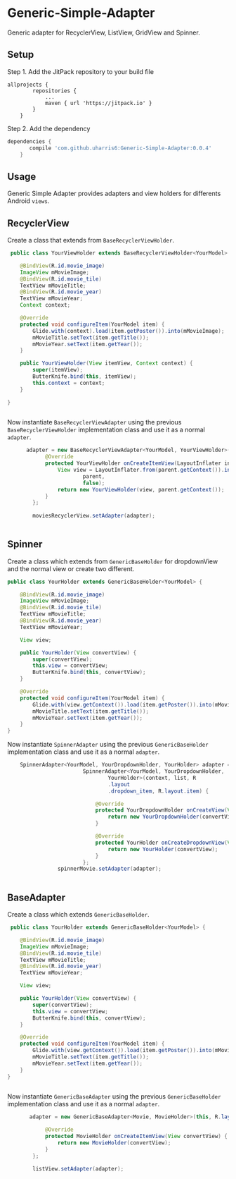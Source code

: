 # Generic-Simple-Adapter

Generic adapter for RecyclerView, ListView, GridView and Spinner.
 
## Setup
Step 1. Add the JitPack repository to your build file
```
allprojects {
		repositories {
			...
			maven { url 'https://jitpack.io' }
		}
	}
```
Step 2. Add the dependency
```gradle
dependencies {
	   compile 'com.github.uharris6:Generic-Simple-Adapter:0.0.4'
	}
```
## Usage

Generic Simple Adapter provides adapters and view holders for differents Android `views`.

## RecyclerView
Create a class that extends from `BaseRecyclerViewHolder`.
 
```java
 public class YourViewHolder extends BaseRecyclerViewHolder<YourModel> {

    @BindView(R.id.movie_image)
    ImageView mMovieImage;
    @BindView(R.id.movie_tile)
    TextView mMovieTitle;
    @BindView(R.id.movie_year)
    TextView mMovieYear;
    Context context;

    @Override
    protected void configureItem(YourModel item) {
        Glide.with(context).load(item.getPoster()).into(mMovieImage);
        mMovieTitle.setText(item.getTitle());
        mMovieYear.setText(item.getYear());
    }

    public YourViewHolder(View itemView, Context context) {
        super(itemView);
        ButterKnife.bind(this, itemView);
        this.context = context;
    }

}
 
```
 
Now instantiate `BaseRecyclerViewAdapter` using the previous `BaseRecyclerViewHolder` implementation class and use it as a normal `adapter`.

```java
      adapter = new BaseRecyclerViewAdapter<YourModel, YourViewHolder>(this) {
            @Override
            protected YourViewHolder onCreateItemView(LayoutInflater inflater, ViewGroup parent) {
                View view = LayoutInflater.from(parent.getContext()).inflate(R.layout.movie_item,
                        parent,
                        false);
                return new YourViewHolder(view, parent.getContext());
            }
        };
        
        moviesRecyclerView.setAdapter(adapter);
 
``` 
## Spinner
Create a class which extends from `GenericBaseHolder` for dropdownView and the normal view or create two different.
 
```java
public class YourHolder extends GenericBaseHolder<YourModel> {

    @BindView(R.id.movie_image)
    ImageView mMovieImage;
    @BindView(R.id.movie_tile)
    TextView mMovieTitle;
    @BindView(R.id.movie_year)
    TextView mMovieYear;

    View view;

    public YourHolder(View convertView) {
        super(convertView);
        this.view = convertView;
        ButterKnife.bind(this, convertView);
    }

    @Override
    protected void configureItem(YourModel item) {
        Glide.with(view.getContext()).load(item.getPoster()).into(mMovieImage);
        mMovieTitle.setText(item.getTitle());
        mMovieYear.setText(item.getYear());
    }
}
```
  
  Now instantiate `SpinnerAdapter` using the previous `GenericBaseHolder` implementation class and use it as a normal `adapter`.

```java 
    SpinnerAdapter<YourModel, YourDropdownHolder, YourHolder> adapter = new
                        SpinnerAdapter<YourModel, YourDropdownHolder,
                                YourHolder>(context, list, R
                                .layout
                                .dropdown_item, R.layout.item) {

                            @Override
                            protected YourDropdownHolder onCreateView(View convertView) {
                                return new YourDropdownHolder(convertView);
                            }

                            @Override
                            protected YourHolder onCreateDropdownView(View convertView) {
                                return new YourHolder(convertView);
                            }
                        };
                spinnerMovie.setAdapter(adapter);
 
```
  

## BaseAdapter
Create a class which extends `GenericBaseHolder`.
 
```java
 public class YourHolder extends GenericBaseHolder<YourModel> {

    @BindView(R.id.movie_image)
    ImageView mMovieImage;
    @BindView(R.id.movie_tile)
    TextView mMovieTitle;
    @BindView(R.id.movie_year)
    TextView mMovieYear;

    View view;

    public YourHolder(View convertView) {
        super(convertView);
        this.view = convertView;
        ButterKnife.bind(this, convertView);
    }

    @Override
    protected void configureItem(YourModel item) {
        Glide.with(view.getContext()).load(item.getPoster()).into(mMovieImage);
        mMovieTitle.setText(item.getTitle());
        mMovieYear.setText(item.getYear());
    }
}
 
```
 
Now instantiate `GenericBaseAdapter` using the previous `GenericBaseHolder` implementation class and use it as a normal `adapter`.

```java
       adapter = new GenericBaseAdapter<Movie, MovieHolder>(this, R.layout.movie_item) {

            @Override
            protected MovieHolder onCreateItemView(View convertView) {
                return new MovieHolder(convertView);
            }
        };

        listView.setAdapter(adapter);
 
```
